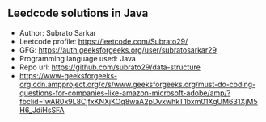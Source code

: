 Leedcode solutions in Java
-----------------------------------
- Author: Subrato Sarkar
- Leetcode profile: https://leetcode.com/Subrato29/
- GFG: https://auth.geeksforgeeks.org/user/subratosarkar29
- Programming language used: Java
- Repo url: https://github.com/subrato29/data-structure
- https://www-geeksforgeeks-org.cdn.ampproject.org/c/s/www.geeksforgeeks.org/must-do-coding-questions-for-companies-like-amazon-microsoft-adobe/amp/?fbclid=IwAR0x9L8CjfxKNXjKOq8waA2pDvxwhkT1bxm01XgUM631XjM5H6_JdiHsSFA
